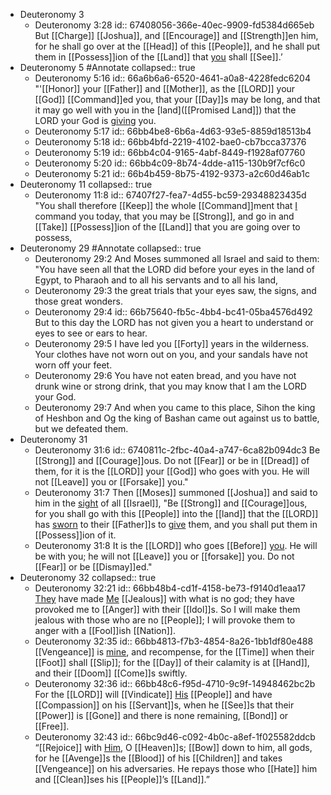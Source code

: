 - Deuteronomy 3
	- Deuteronomy 3:28
	  id:: 67408056-366e-40ec-9909-fd5384d665eb
	  But [[Charge]] [[Joshua]], and [[Encourage]] and [[Strength]]en him, for he shall go over at the [[Head]] of this [[People]], and he shall put them in [[Possess]]ion of the [[Land]] that [you]([[Moses]]) shall [[See]].’
- Deuteronomy 5 #Annotate
  collapsed:: true
	- Deuteronomy 5:16
	  id:: 66a6b6a6-6520-4641-a0a8-4228fedc6204
	  "'[[Honor]] your [[Father]] and [[Mother]], as the [[LORD]] your [[God]] [[Command]]ed you, that your [[Day]]s may be long, and that it may go well with you in the [land]([[Promised Land]]) that the LORD your God is [giving]([[Gift]]) you.
	- Deuteronomy 5:17
	  id:: 66bb4be8-6b6a-4d63-93e5-8859d18513b4
	- Deuteronomy 5:18
	  id:: 66bb4bfd-2219-4102-bae0-cb7bcca37376
	- Deuteronomy 5:19
	  id:: 66bb4c04-9165-4abf-8449-f1928af07760
	- Deuteronomy 5:20
	  id:: 66bb4c09-8b74-4dde-a115-130b9f7cf6c0
	- Deuteronomy 5:21
	  id:: 66b4b459-8b75-4192-9373-a2c60d46ab1c
- Deuteronomy 11
  collapsed:: true
	- Deuteronomy 11:8
	  id:: 67407f27-fea7-4d55-bc59-29348823435d
	  "You shall therefore [[Keep]] the whole [[Command]]ment that [I]([[God]]) command you today, that you may be [[Strong]], and go in and [[Take]] [[Possess]]ion of the [[Land]] that you are going over to possess,
- Deuteronomy 29 #Annotate
  collapsed:: true
	- Deuteronomy 29:2
	  And Moses summoned all Israel and said to them: "You have seen all that the LORD did before your eyes in the land of Egypt, to Pharaoh and to all his servants and to all his land,
	- Deuteronomy 29:3
	  the great trials that your eyes saw, the signs, and those great wonders.
	- Deuteronomy 29:4
	  id:: 66b75640-fb5c-4bb4-bc41-05ba4576d492
	  But to this day the LORD has not given you a heart to understand or eyes to see or ears to hear.
	- Deuteronomy 29:5
	  I have led you [[Forty]] years in the wilderness. Your clothes have not worn out on you, and your sandals have not worn off your feet.
	- Deuteronomy 29:6
	  You have not eaten bread, and you have not drunk wine or strong drink, that you may know that I am the LORD your God.
	- Deuteronomy 29:7
	  And when you came to this place, Sihon the king of Heshbon and Og the king of Bashan came out against us to battle, but we defeated them.
- Deuteronomy 31
	- Deuteronomy 31:6
	  id:: 6740811c-2fbc-40a4-a747-6ca82b094dc3
	  Be [[Strong]] and [[Courage]]ous. Do not [[Fear]] or be in [[Dread]] of them, for it is the [[LORD]] your [[God]] who goes with you. He will not [[Leave]] you or [[Forsake]] you."
	- Deuteronomy 31:7
	  Then [[Moses]] summoned [[Joshua]] and said to him in the [sight]([[See]]) of all [[Israel]], "Be [[Strong]] and [[Courage]]ous, for you shall go with this [[People]] into the [[land]] that the [[LORD]] has [sworn]([[Swear]]) to their [[Father]]s to [give]([[Gift]]) them, and you shall put them in [[Possess]]ion of it.
	- Deuteronomy 31:8
	  It is the [[LORD]] who goes [[Before]] [you]([[Joshua]]). He will be with you; he will not [[Leave]] you or [[forsake]] you. Do not [[Fear]] or be [[Dismay]]ed."
- Deuteronomy 32
  collapsed:: true
	- Deuteronomy 32:21
	  id:: 66bb48b4-cd1f-4158-be73-f9140d1eaa17
	  [They]([[Israel]]) have made [Me]([[God]]) [[Jealous]] with what is no god;
	  they have provoked me to [[Anger]] with their [[Idol]]s.
	  So I will make them jealous with those who are no [[People]];
	  I will provoke them to anger with a [[Fool]]ish [[Nation]].
	- Deuteronomy 32:35
	  id:: 66bb4813-f7b3-4854-8a26-1bb1df80e488
	  [[Vengeance]] is [mine]([[God]]), and recompense,
	  for the [[Time]] when their [[Foot]] shall [[Slip]];
	  for the [[Day]] of their calamity is at [[Hand]],
	  and their [[Doom]] [[Come]]s swiftly.
	- Deuteronomy 32:36
	  id:: 66bb48c6-f95d-4710-9c9f-14948462bc2b
	  For the [[LORD]] will [[Vindicate]] [His]([[God]]) [[People]] 
	  and have [[Compassion]] on his [[Servant]]s,
	  when he [[See]]s that their [[Power]] is [[Gone]] 
	  and there is none remaining, [[Bond]] or [[Free]].
	- Deuteronomy 32:43
	  id:: 66bc9d46-c092-4b0c-a8ef-1f025582ddcb
	  “[[Rejoice]] with [Him]([[God]]), O [[Heaven]]s;
	  [[Bow]] down to him, all gods,
	  for he [[Avenge]]s the [[Blood]] of his [[Children]] 
	  and takes [[Vengeance]] on his adversaries.
	  He repays those who [[Hate]] him
	  and [[Clean]]ses his [[People]]’s [[Land]].”